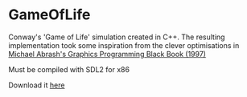 # GameOfLife
Conway's 'Game of Life' simulation created in C++. The resulting implementation took some inspiration from the clever optimisations in [Michael Abrash's Graphics Programming Black Book (1997)](http://www.jagregory.com/abrash-black-book/)

Must be compiled with SDL2 for x86

Download it [here](https://github.com/armytricks/GameOfLife/releases/latest)
